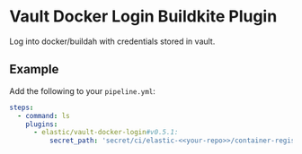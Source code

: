 # Vault Docker Login Buildkite Plugin

Log into docker/buildah with credentials stored in vault.

## Example

Add the following to your `pipeline.yml`:

```yml
steps:
  - command: ls
    plugins:
      - elastic/vault-docker-login#v0.5.1:
          secret_path: 'secret/ci/elastic-<<your-repo>>/container-registry/<<credentials>>'
```
